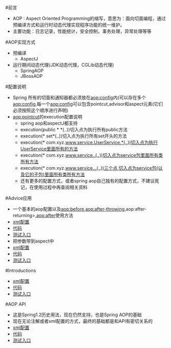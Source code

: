 #前言
* AOP : Aspect Oriented Programming的缩写，意思为：面向切面编程，通过预编译方式和运行时动态代理实现程序功能的统一维护。
* 主要功能：日志记录，性能统计，安全控制，事务处理，异常处理等等

#AOP实现方式
* 预编译
	* AspectJ
* 运行期间动态代理(JDK动态代理，CGLib动态代理)
	* SpringAOP
	* JBossAOP


#配置说明
* Spring 所有的切面和通知器都必须放在<aop:config>内(可以存在多个<aop:config>,每一个<aop:config>可以包含pointcut,advisor和aspect元素(它们必须按照这个顺序进行声明)
* <aop:pointcut>的execution配置说明
	* spring aop和aspectJ都支持
	* execution(public * *(..))切入点为执行所有public方法
	* execution(* set*(..))切入点为执行所有set开头的方法
	* execution(* com.xyz.www.service.UserService.*(..))切入点为执行UserService里面所有的方法
	* execution(* com.xyz.www.service..(..))切入点为service包里面所有类所有方法
	* execution(* com.xyz.www.service...(..))三个点,切入点为service包(以及它的子包)里面所有类所有方法
	* 还有更多的配置方式，或者spring aop自己独有的配置方式，不建议死记，在使用过程中再查阅相关资料

#Advice应用
* 一个基本的aop配置以及<aop:before>,<aop:after-throwing>,aop:after-returning>,<aop:after>使用方法
* [xml配置](https://github.com/l81893521/spring-example/tree/master/src/main/resources/aop/demo1.xml)
* [代码](https://github.com/l81893521/spring-example/tree/master/src/main/java/com/babylove/www/spring/aop/demo1)
* [测试入口](https://github.com/l81893521/spring-example/blob/master/src/test/java/com/babylove/www/spring/aop/demo1/Demo1Test.java)
* 把参数带到aspect中
* [xml配置](https://github.com/l81893521/spring-example/tree/master/src/main/resources/aop/demo2.xml)
* [代码](https://github.com/l81893521/spring-example/tree/master/src/main/java/com/babylove/www/spring/aop/demo2)
* [测试入口](https://github.com/l81893521/spring-example/blob/master/src/test/java/com/babylove/www/spring/aop/demo2/Demo2Test.java)

#Introductions
* [xml配置](https://github.com/l81893521/spring-example/tree/master/src/main/resources/aop/demo3.xml)
* [代码](https://github.com/l81893521/spring-example/tree/master/src/main/java/com/babylove/www/spring/aop/demo3)
* [测试入口](https://github.com/l81893521/spring-example/blob/master/src/test/java/com/babylove/www/spring/aop/demo3/Demo3Test.java)

#AOP API
* 这是Spring1.2历史用法，现在仍然支持，也是Spring AOP的基础
* 现在无论注解或者xml配置的方式，最终的基础都是和API有密切关系的
* [xml配置](https://github.com/l81893521/spring-example/tree/master/src/main/resources/aop/demo4.xml)
* [代码](https://github.com/l81893521/spring-example/tree/master/src/main/java/com/babylove/www/spring/aop/demo4)
* [测试入口](https://github.com/l81893521/spring-example/blob/master/src/test/java/com/babylove/www/spring/aop/demo3/Demo4Test.java)
